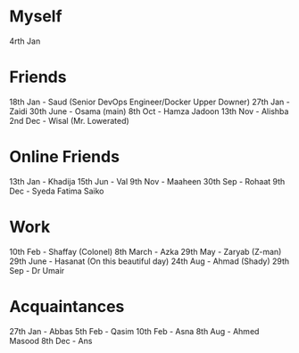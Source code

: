 # Myself
4rth Jan
# Friends
18th Jan - Saud (Senior DevOps Engineer/Docker Upper Downer)
27th Jan - Zaidi
30th June - Osama (main)
8th Oct - Hamza Jadoon
13th Nov - Alishba
2nd Dec - Wisal (Mr. Lowerated)
# Online Friends
13th Jan - Khadija
15th Jun - Val
9th Nov - Maaheen
30th Sep - Rohaat
9th Dec - Syeda Fatima Saiko
# Work
10th Feb - Shaffay (Colonel)
8th March - Azka
29th May - Zaryab (Z-man)
29th June - Hasanat (On this beautiful day)
24th Aug - Ahmad (Shady)
29th Sep - Dr Umair
# Acquaintances
27th Jan - Abbas
5th Feb - Qasim
10th Feb - Asna
8th Aug - Ahmed Masood
8th Dec - Ans